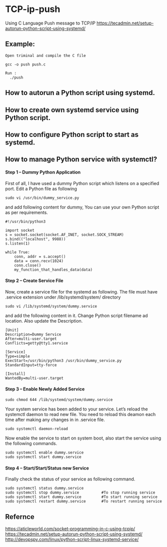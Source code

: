 # TCP-ip-push
Using C Language Push message to TCP/IP 
https://tecadmin.net/setup-autorun-python-script-using-systemd/
## Example:
    Open triminal and compile the C file
     
    gcc -o push push.c
    
    Run :
      ./push 
## How to autorun a Python script using systemd. 
## How to create own systemd service using Python script. 
## How to configure Python script to start as systemd. 
## How to manage Python service with systemctl?

#### Step 1 – Dummy Python Application

First of all, I have used a dummy Python script which listens on a specified port. Edit a Python file as following

    sudo vi /usr/bin/dummy_service.py

and add following content for dummy, You can use your own Python script as per requirements.
	
    #!/usr/bin/python3

    import socket
    s = socket.socket(socket.AF_INET, socket.SOCK_STREAM)
    s.bind(("localhost", 9988))
    s.listen(1)

    while True:
        conn, addr = s.accept()
        data = conn.recv(1024)
        conn.close()
        my_function_that_handles_data(data)

#### Step 2 – Create Service File

Now, create a service file for the systemd as following. The file must have .service extension under /lib/systemd/system/ directory

    sudo vi /lib/systemd/system/dummy.service

and add the following content in it. Change Python script filename ad location. Also update the Description.

    [Unit]
    Description=Dummy Service
    After=multi-user.target
    Conflicts=getty@tty1.service

    [Service]
    Type=simple
    ExecStart=/usr/bin/python3 /usr/bin/dummy_service.py
    StandardInput=tty-force

    [Install]
    WantedBy=multi-user.target

#### Step 3 – Enable Newly Added Service
    sudo chmod 644 /lib/systemd/system/dummy.service

Your system service has been added to your service. Let’s reload the systemctl daemon to read new file. You need to reload this deamon each time after making any changes in in .service file.

    sudo systemctl daemon-reload

Now enable the service to start on system boot, also start the service using the following commands.

    sudo systemctl enable dummy.service
    sudo systemctl start dummy.service

#### Step 4 – Start/Start/Status new Service

Finally check the status of your service as following command.

    sudo systemctl status dummy.service
    sudo systemctl stop dummy.service          #To stop running service 
    sudo systemctl start dummy.service         #To start running service 
    sudo systemctl restart dummy.service       #To restart running service 

## Refernce
https://aticleworld.com/socket-programming-in-c-using-tcpip/
https://tecadmin.net/setup-autorun-python-script-using-systemd/
http://devopspy.com/linux/python-script-linux-systemd-service/
